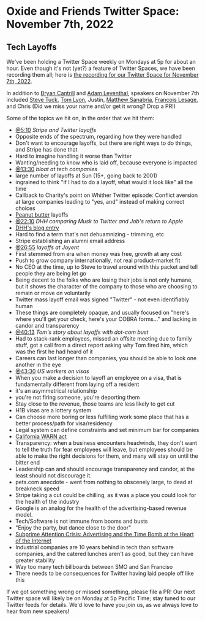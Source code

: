 # Oxide and Friends Twitter Space: November 7th, 2022

## Tech Layoffs

We've been holding a Twitter Space weekly on Mondays at 5p for about an hour.
Even though it's not (yet?) a feature of Twitter Spaces, we have been
recording them all; here is
[the recording for our Twitter Space for November 7th, 2022](https://youtu.be/oBTMUc1Q5vY).

In addition to
[Bryan Cantrill](https://twitter.com/bcantrill) and
[Adam Leventhal](https://twitter.com/ahl),
speakers on November 7th included
[Steve Tuck](https://twitter.com/sdtuck),
[Tom Lyon](@aka_pugs@mastodon.social),
Justin,
[Matthew Sanabria](https://twitter.com/sudomateo),
[Francois Lesage](https://twitter.com/storagebits),
and Chris
(Did we miss your name and/or get it wrong? Drop a PR!)

Some of the topics we hit on, in the order that we hit them:

- [@5:10](https://youtu.be/oBTMUc1Q5vY?t=310)
  *Stripe and Twitter layoffs*
- Opposite ends of the spectrum, regarding how they were handled
- Don't want to encourage layoffs, but there are right ways to do things, and Stripe has done that
- Hard to imagine handling it worse than Twitter
- Wanting/needing to know who is laid off, because everyone is impacted
- [@13:30](https://youtu.be/oBTMUc1Q5vY?t=810)
  *bloat at tech companies*
- large number of layoffs at Sun (15+, going back to 2001)
- ingrained to think "if I had to do a layoff, what would it look like" all the time
- Callback to Charity's point on Whither Twitter episode: Conflict aversion at large companies leading to "yes, and" instead of making correct choices
- [Peanut butter](https://www.urbandictionary.com/define.php?term=Peanut%20Butter%20Approach) layoffs
- [@22:10](https://youtu.be/oBTMUc1Q5vY?t=1330)
  *DHH comparing Musk to Twitter and Job's return to Apple*
- [DHH's blog entry](https://world.hey.com/dhh/apple-fired-4-100-when-steve-jobs-returned-in-1997-57ed6bc6)
- Hard to find a term that's not dehuamnizing - trimming, etc
- Stripe establishing an alumni email address
- [@26:55](https://youtu.be/oBTMUc1Q5vY?t=1615)
  *layoffs at Joyent*
- First stemmed from era when money was free, growth at any cost
- Push to grow company internationally, not real product-market fit
- No CEO at the time, up to Steve to travel around with this packet and tell people they are being let go
- Being decent to the folks who are losing their jobs is not only humane, but it shows the character of the company to those who are choosing to remain or move on voluntarily
- Twitter mass layoff email was signed "Twitter" - not even identifiably human
- These things are completely opaque, and usually focused on "here's where you'll get your check, here's your COBRA forms..." and lacking in candor and transparency
- [@40:13](https://youtu.be/oBTMUc1Q5vY?t=2413)
  *Tom's story about layoffs with dot-com bust*
- Had to stack-rank employees, missed an offsite meeting due to family stuff, got a call from a direct report asking why Tom fired him, which was the first he had heard of it
- Careers can last longer than companies, you should be able to look one another in the eye
- [@43:30](https://youtu.be/oBTMUc1Q5vY?t=2610)
  *US workers on visas*
- When you make a decision to layoff an employee on a visa, that is fundamentally different from laying off a resident
- it's an asymmetrical relationship
- you're not firing someone, you're deporting them
- Stay close to the revenue, those teams are less likely to get cut
- H1B visas are a lottery system
- Can choose more boring or less fulfilling work some place that has a better process/path for visa/residency
- Legal system can define constraints and set minimum bar for companies
- [California WARN act](https://edd.ca.gov/en/Jobs_and_Training/Layoff_Services_WARN)
- Transparency: when a business encounters headwinds, they don't want to tell the truth for fear employees will leave, but employees should be able to make the right decisions for them, and many will stay on until the bitter end
- Leadership can and should encourage transparency and candor, at the least should not discourage it.
- pets.com anecdote - went from nothing to obscenely large, to dead at breakneck speed
- Stripe taking a cut could be chilling, as it was a place you could look for the health of the industry
- Google is an analog for the health of the advertising-based revenue model.
- Tech/Software is not immune from booms and busts
- "Enjoy the party, but dance close to the door"
- [Subprime Attention Crisis: Advertising and the Time Bomb at the Heart of the Internet](https://www.amazon.com/Subprime-Attention-Crisis-Advertising-Originals-ebook/dp/B084M1R3JW)
- Industrial companies are 10 years behind in tech than software companies, and the catered lunches aren't as good, but they can have greater stability
- Way too many tech billboards between SMO and San Franciso
- There needs to be consequences for Twitter having laid people off like this

If we got something wrong or missed something, please file a PR!
Our next Twitter space will likely be on Monday at 5p Pacific Time; stay tuned
to our Twitter feeds for details.  We'd love to have you join us, as we
always love to hear from new speakers!
